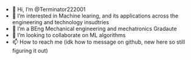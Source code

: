 - 👋 Hi, I’m @Terminator222001
- 👀 I’m interested in Machine learing, and its applications across the engineering and technology insudtries 
- 🌱 I’m a BEng Mechanical engineering and mechatronics Gradaute
- 💞️ I’m looking to collaborate on ML algorithms 
- 📫 How to reach me (idk how to message on github, new here so still figuring it out)

<!---
Terminator222001/Terminator222001 is a ✨ special ✨ repository because its `README.md` (this file) appears on your GitHub profile.
You can click the Preview link to take a look at your changes.
--->
